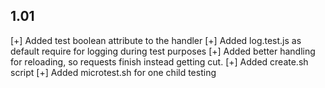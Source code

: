 ## 1.01

[+] Added test boolean attribute to the handler
[+] Added log.test.js as default require for logging during test purposes
[+] Added better handling for reloading, so requests finish instead getting cut.
[+] Added create.sh script
[+] Added microtest.sh for one child testing
